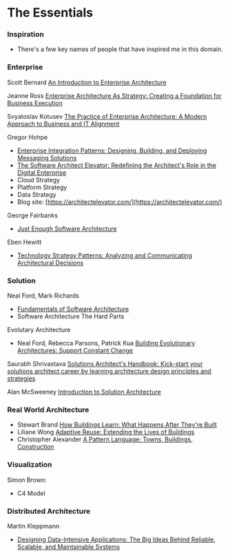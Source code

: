 # The Essentials

### Inspiration

* There's a few key names of people that have inspired me in this domain.

### Enterprise

Scott Bernard [An Introduction to Enterprise Architecture](https://www.amazon.co.uk/Introduction-Enterprise-Architecture-Third/dp/1477258000/)

Jeanne Ross [Enterprise Architecture As Strategy: Creating a Foundation for Business Execution](https://www.amazon.co.uk/Enterprise-Architecture-Strategy-Foundation-Execution/dp/1591398398/)

Svyatoslav Kotusev [The Practice of Enterprise Architecture: A Modern Approach to Business and IT Alignment](https://www.amazon.co.uk/Practice-Enterprise-Architecture-Approach-Alignment/dp/0648309827/)

Gregor Hohpe

* [Enterprise Integration Patterns: Designing, Building, and Deploying Messaging Solutions](https://www.amazon.com/Enterprise-Integration-Patterns-Designing-Addison-Wesley-ebook/dp/B007MQLL4E/)
* [The Software Architect Elevator: Redefining the Architect's Role in the Digital Enterprise](https://www.amazon.com/Software-Architect-Elevator-Redefining-Architects-ebook/dp/B086WQ9XL1/)
* Cloud Strategy
* Platform Strategy
* Data Strategy
* Blog site: [https://architectelevator.com/](https://architectelevator.com/)

George Fairbanks

* [Just Enough Software Architecture](https://www.amazon.com/Just-Enough-Software-Architecture-Risk-Driven/dp/0984618104/)

Eben Hewitt

* [Technology Strategy Patterns: Analyzing and Communicating Architectural Decisions](https://www.amazon.co.uk/Technology-Strategy-Patterns-Communicating-Architectural/dp/1492040878/)

### Solution

Neal Ford, Mark Richards

* [Fundamentals of Software Architecture](https://www.amazon.com/Fundamentals-Software-Architecture-Comprehensive-Characteristics/dp/1492043451/)
* Software Architecture The Hard Parts

Evolutary Architecture

* Neal Ford, Rebecca Parsons, Patrick Kua [Building Evolutionary Architectures: Support Constant Change](https://www.amazon.com/gp/product/B075RR1XVG/)

Saurabh Shrivastava [Solutions Architect's Handbook: Kick-start your solutions architect career by learning architecture design principles and strategies](https://www.amazon.co.uk/Solutions-Architects-Handbook-Kick-start-architecture/dp/1838645640/)

Alan McSweeney [Introduction to Solution Architecture](https://www.amazon.co.uk/Introduction-Solution-Architecture-Alan-McSweeney/dp/1797567616/)

### Real World Architecture

* Stewart Brand [How Buildings Learn: What Happens After They're Built](https://www.amazon.co.uk/How-Buildings-Learn-Happens-Theyre/dp/0140139966/)
* Liliane Wong [Adaptive Reuse: Extending the Lives of Buildings](https://www.amazon.co.uk/Adaptive-Reuse-Liliane-Wong/dp/3038215376/)
* Christopher Alexander [A Pattern Language: Towns, Buildings, Construction](https://www.amazon.co.uk/gp/product/B07J1T8P1W/)

### Visualization

Simon Brown:

* C4 Model

### Distributed Architecture

Martin Kleppmann

* [Designing Data-Intensive Applications: The Big Ideas Behind Reliable, Scalable, and Maintainable Systems](https://www.amazon.com/Designing-Data-Intensive-Applications-Reliable-Maintainable/dp/1449373321/)

###
